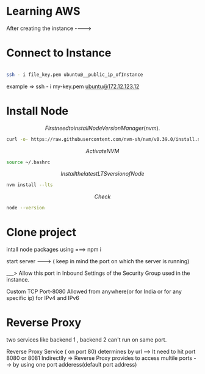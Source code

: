 # Learning AWS

After creating the instance ----> 

# Connect to Instance

``` bash

ssh - i file_key.pem ubuntu@__public_ip_ofInstance

```

example =>
ssh - i my-key.pem ubuntu@172.12.123.12




# Install Node

$$ First need to install Node Version Manager(nvm). $$

``` bash
curl -o- https://raw.githubusercontent.com/nvm-sh/nvm/v0.39.0/install.sh | bash

```


$$ Activate NVM $$

``` bash
source ~/.bashrc

```


$$ Install the latest LTS version of Node $$


``` bash
nvm install --lts

```


$$ Check $$ 

``` bash
node --version

```



# Clone project

intall node packages  using ===> npm i 


start server ---> ( keep in mind the port on which the server is running)

___> Allow this port in Inbound Settings of the Security Group used in the instance.

Custom TCP Port-8080 Allowed from anywhere(or for India or for any specific ip) for IPv4 and IPv6




# Reverse Proxy 


two services like backend 1 , backend 2 can't run on same port.

Reverse Proxy Service ( on port 80) determines by url --> It need to hit port 8080 or 8081 
Indirectlly => Reverse Proxy provides to access multile ports --> by using one port adderess(default port address) 